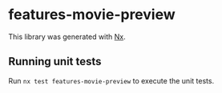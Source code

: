 # features-movie-preview

This library was generated with [Nx](https://nx.dev).

## Running unit tests

Run `nx test features-movie-preview` to execute the unit tests.
